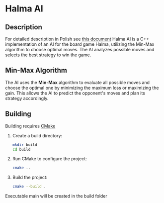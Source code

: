 # Halma AI

## Description
For detailed description in Polish see [this document](./lab_report/tomasz_mroczko_sprawozdanie_02.pdf)
Halma AI is a C++ implementation of an AI for the board game Halma, utilizing the Min-Max algorithm to choose optimal moves. The AI analyzes possible moves and selects the best strategy to win the game.

## Min-Max Algorithm
The AI uses the **Min-Max** algorithm to evaluate all possible moves and choose the optimal one by minimizing the maximum loss or maximizing the gain. This allows the AI to predict the opponent's moves and plan its strategy accordingly.

## Building
Building requires [CMake](https://cmake.org)
1. Create a build directory:
   ```bash
   mkdir build
   cd build
   ```

2. Run CMake to configure the project:
   ```bash
   cmake ..
   ```

3. Build the project:
   ```bash
   cmake --build .
   ```
Executable main will be created in the build folder

